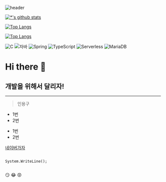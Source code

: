 <!--<image src='images/이미지이름' width=100 height=100></image>-->

![header](https://capsule-render.vercel.app/api?type=wave&color=auto&height=300&section=header&text=최강%20자바개발자&fontSize=50)

[![*'s github stats](https://github-readme-stats.vercel.app/api?username=yeogy)](https://github.com/yeogy)

[![Top Langs](https://github-readme-stats.vercel.app/api/top-langs/?username=yeogy)](https://github.com/yeogy/github-readme-stats)

[![Top Langs](https://github-readme-stats.vercel.app/api/top-langs/?username=yeogy&layout=compact)](https://github.com/yeogy/github-readme-stats)

![C](https://img.shields.io/badge/-C-123456?style=flat-square&logo=C&logoColor=black)
![자바](https://img.shields.io/badge/-자바-007396?style=flat&logo=Java&logoColor=ffffff)
![Spring](https://img.shields.io/badge/-Spring-6DB33F?style=for-the-badge&logo=Spring&logoColor=white)
![TypeScript](https://img.shields.io/badge/-TypeScript-3178C6?style=flat-square&logo=TypeScript&logoColor=white)
![Serverless](https://img.shields.io/badge/-Serverless-FD5750?style=flat-square&logo=Serverless&logoColor=magenta)
![MariaDB](https://img.shields.io/badge/-MariaDB-1F305F?style=flat-square&logo=mariadb&logoColor=white)

# Hi there 👋
## 개발을 위해서 달리자!
---



>인용구

* 1번
* 2번
- 1번
- 2번

[네이버가자](http://naver.com)

```

System.WriteLine();


```

:smirk:
:joy:
:rage:

